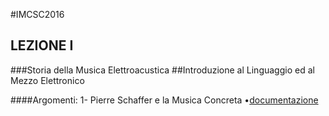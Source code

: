 #IMCSC2016
## LEZIONE I
###Storia della Musica Elettroacustica
##Introduzione al Linguaggio ed al Mezzo Elettronico

####Argomenti:
1- Pierre Schaffer e la Musica Concreta
   •[documentazione](https://www.dropbox.com/s/o51objrqhkbl27t/Musica_Concreta.pdf?dl=0)
